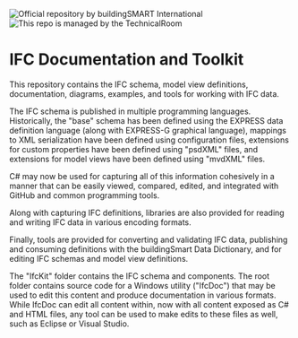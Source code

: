 ![Official repository by buildingSMART International](https://img.shields.io/badge/buildingSMART-Official%20Repository-orange.svg)
![This repo is managed by the TechnicalRoom](https://img.shields.io/badge/buildingSMART-TechnicalRoom-blue.svg)


IFC Documentation and Toolkit
=============================

This repository contains the IFC schema, model view definitions, documentation, diagrams, examples, and tools for working with IFC data. 

The IFC schema is published in multiple programming languages. Historically, the "base" schema has been defined using the EXPRESS data definition language (along with EXPRESS-G graphical language), mappings to XML serialization have been defined using configuration files, extensions for custom properties have been defined using "psdXML" files, and extensions for model views have been defined using "mvdXML" files.

C# may now be used for capturing all of this information cohesively in a manner that can be easily viewed, compared, edited, and integrated with GitHub and common programming tools.

Along with capturing IFC definitions, libraries are also provided for reading and writing IFC data in various encoding formats.

Finally, tools are provided for converting and validating IFC data, publishing and consuming definitions with the buildingSmart Data Dictionary, and for editing IFC schemas and model view definitions.

The "IfcKit" folder contains the IFC schema and components. The root folder contains source code for a Windows utility ("IfcDoc") that may be used to edit this content and produce documentation in various formats. While IfcDoc can edit all content within, now with all content exposed as C# and HTML files, any tool can be used to make edits to these files as well, such as Eclipse or Visual Studio.
